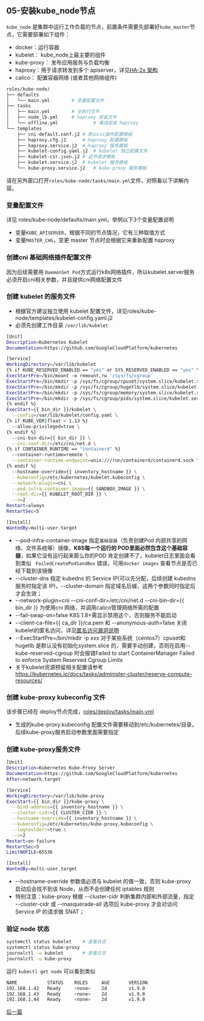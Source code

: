 ## 05-安装kube_node节点

`kube_node` 是集群中运行工作负载的节点，前置条件需要先部署好`kube_master`节点，它需要部署如下组件：

+ docker：运行容器
+ kubelet： kube_node上最主要的组件
+ kube-proxy： 发布应用服务与负载均衡
+ haproxy：用于请求转发到多个 apiserver，详见[HA-2x 架构](00-planning_and_overall_intro.md#ha-architecture)
+ calico： 配置容器网络 (或者其他网络组件)

``` bash
roles/kube-node/
├── defaults
│   └── main.yml		# 变量配置文件
├── tasks
│   ├── main.yml		# 主执行文件
│   ├── node_lb.yml		# haproxy 安装文件
│   └── offline.yml             # 离线安装 haproxy
└── templates
    ├── cni-default.conf.j2	# 默认cni插件配置模板
    ├── haproxy.cfg.j2		# haproxy 配置模板
    ├── haproxy.service.j2	# haproxy 服务模板
    ├── kubelet-config.yaml.j2  # kubelet 独立配置文件
    ├── kubelet-csr.json.j2	# 证书请求模板
    ├── kubelet.service.j2	# kubelet 服务模板
    └── kube-proxy.service.j2	# kube-proxy 服务模板
```

请在另外窗口打开`roles/kube-node/tasks/main.yml`文件，对照看以下讲解内容。

### 变量配置文件

详见 roles/kube-node/defaults/main.yml，举例以下3个变量配置说明
- 变量`KUBE_APISERVER`，根据不同的节点情况，它有三种取值方式
- 变量`MASTER_CHG`，变更 master 节点时会根据它来重新配置 haproxy

### 创建cni 基础网络插件配置文件

因为后续需要用 `DaemonSet Pod`方式运行k8s网络插件，所以kubelet.server服务必须开启cni相关参数，并且提供cni网络配置文件

### 创建 kubelet 的服务文件

+ 根据官方建议独立使用 kubelet 配置文件，详见roles/kube-node/templates/kubelet-config.yaml.j2
+ 必须先创建工作目录 `/var/lib/kubelet`

``` bash
[Unit]
Description=Kubernetes Kubelet
Documentation=https://github.com/GoogleCloudPlatform/kubernetes

[Service]
WorkingDirectory=/var/lib/kubelet
{% if KUBE_RESERVED_ENABLED == "yes" or SYS_RESERVED_ENABLED == "yes" %}
ExecStartPre=/bin/mount -o remount,rw '/sys/fs/cgroup'
ExecStartPre=/bin/mkdir -p /sys/fs/cgroup/cpuset/system.slice/kubelet.service
ExecStartPre=/bin/mkdir -p /sys/fs/cgroup/hugetlb/system.slice/kubelet.service
ExecStartPre=/bin/mkdir -p /sys/fs/cgroup/memory/system.slice/kubelet.service
ExecStartPre=/bin/mkdir -p /sys/fs/cgroup/pids/system.slice/kubelet.service
{% endif %}
ExecStart={{ bin_dir }}/kubelet \
  --config=/var/lib/kubelet/config.yaml \
{% if KUBE_VER|float < 1.13 %}
  --allow-privileged=true \
{% endif %}
  --cni-bin-dir={{ bin_dir }} \
  --cni-conf-dir=/etc/cni/net.d \
{% if CONTAINER_RUNTIME == "containerd" %}
  --container-runtime=remote \
  --container-runtime-endpoint=unix:///run/containerd/containerd.sock \
{% endif %}
  --hostname-override={{ inventory_hostname }} \
  --kubeconfig=/etc/kubernetes/kubelet.kubeconfig \
  --network-plugin=cni \
  --pod-infra-container-image={{ SANDBOX_IMAGE }} \
  --root-dir={{ KUBELET_ROOT_DIR }} \
  --v=2
Restart=always
RestartSec=5

[Install]
WantedBy=multi-user.target
```
+ --pod-infra-container-image 指定`基础容器`（负责创建Pod 内部共享的网络、文件系统等）镜像，**K8S每一个运行的 POD里面必然包含这个基础容器**，如果它没有运行起来那么你的POD 肯定创建不了，kubelet日志里面会看到类似 ` FailedCreatePodSandBox` 错误，可用`docker images` 查看节点是否已经下载到该镜像
+ --cluster-dns 指定 kubedns 的 Service IP(可以先分配，后续创建 kubedns 服务时指定该 IP)，--cluster-domain 指定域名后缀，这两个参数同时指定后才会生效；
+ --network-plugin=cni --cni-conf-dir=/etc/cni/net.d --cni-bin-dir={{ bin_dir }} 为使用cni 网络，并调用calico管理网络所需的配置
+ --fail-swap-on=false K8S 1.8+需显示禁用这个，否则服务不能启动
+ --client-ca-file={{ ca_dir }}/ca.pem 和 --anonymous-auth=false 关闭kubelet的匿名访问，详见[匿名访问漏洞说明](mixes/01.fix_kubelet_annoymous_access.md)
+ --ExecStartPre=/bin/mkdir -p xxx 对于某些系统（centos7）cpuset和hugetlb 是默认没有初始化system.slice 的，需要手动创建，否则在启用--kube-reserved-cgroup 时会报错Failed to start ContainerManager Failed to enforce System Reserved Cgroup Limits
+ 关于kubelet资源预留相关配置请参考 https://kubernetes.io/docs/tasks/administer-cluster/reserve-compute-resources/

### 创建 kube-proxy kubeconfig 文件

该步骤已经在 deploy节点完成，[roles/deploy/tasks/main.yml](../../roles/deploy/tasks/main.yml)

+ 生成的kube-proxy.kubeconfig 配置文件需要移动到/etc/kubernetes/目录，后续kube-proxy服务启动参数里面需要指定

### 创建 kube-proxy服务文件

``` bash
[Unit]
Description=Kubernetes Kube-Proxy Server
Documentation=https://github.com/GoogleCloudPlatform/kubernetes
After=network.target

[Service]
WorkingDirectory=/var/lib/kube-proxy
ExecStart={{ bin_dir }}/kube-proxy \
  --bind-address={{ inventory_hostname }} \
  --cluster-cidr={{ CLUSTER_CIDR }} \
  --hostname-override={{ inventory_hostname }} \
  --kubeconfig=/etc/kubernetes/kube-proxy.kubeconfig \
  --logtostderr=true \
  --v=2
Restart=on-failure
RestartSec=5
LimitNOFILE=65536

[Install]
WantedBy=multi-user.target
```

+ --hostname-override 参数值必须与 kubelet 的值一致，否则 kube-proxy 启动后会找不到该 Node，从而不会创建任何 iptables 规则
+ 特别注意：kube-proxy 根据 --cluster-cidr 判断集群内部和外部流量，指定 --cluster-cidr 或 --masquerade-all 选项后 kube-proxy 才会对访问 Service IP 的请求做 SNAT；

### 验证 node 状态

``` bash
systemctl status kubelet	# 查看状态
systemctl status kube-proxy
journalctl -u kubelet		# 查看日志
journalctl -u kube-proxy 
```
运行 `kubectl get node` 可以看到类似

``` bash
NAME           STATUS    ROLES     AGE       VERSION
192.168.1.42   Ready     <none>    2d        v1.9.0
192.168.1.43   Ready     <none>    2d        v1.9.0
192.168.1.44   Ready     <none>    2d        v1.9.0
```


[后一篇](06-install_network_plugin.md)
